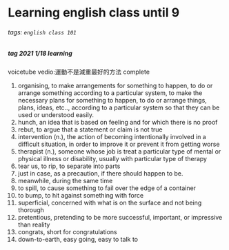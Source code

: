 Learning english class until 9
===
###### tags: `english class 101`

##### tag 2021 1/18 learning

voicetube vedio:運動不是減重最好的方法 complete


1. organising, to make arrangements for something to happen, to do or arrange something according to a particular system, to make the necessary plans for something to happen, to do or arrange things, plans, ideas, etc.., according to a particular system so that they can be used or understood easily.
2. hunch, an idea that is based on feeling and for which there is no proof
3. rebut, to argue that a statement or claim is not true
4. intervention (n.), the action of becoming intentionally involved in a difficult situation, in order to improve it or prevent it from getting worse
5. therapist (n.), someone whose job is treat a particular type of mental or physical illness or disability, usually with particular type of therapy
6. tear us, to rip, to separate into parts
7. just in case, as a precaution, if there should happen to be.
8. meanwhile, during the same time
9. to spill, to cause something to fail over the edge of a container
10. to bump, to hit against something with force
11. superficial, concerned with what is on the surface and not being thorough
12. pretentious, pretending to be more successful, important, or impressive than reality
13. congrats, short for congratulations
14. down-to-earth, easy going, easy to talk to